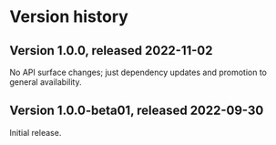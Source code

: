 # Version history

## Version 1.0.0, released 2022-11-02

No API surface changes; just dependency updates and promotion to general availability.

## Version 1.0.0-beta01, released 2022-09-30

Initial release.
